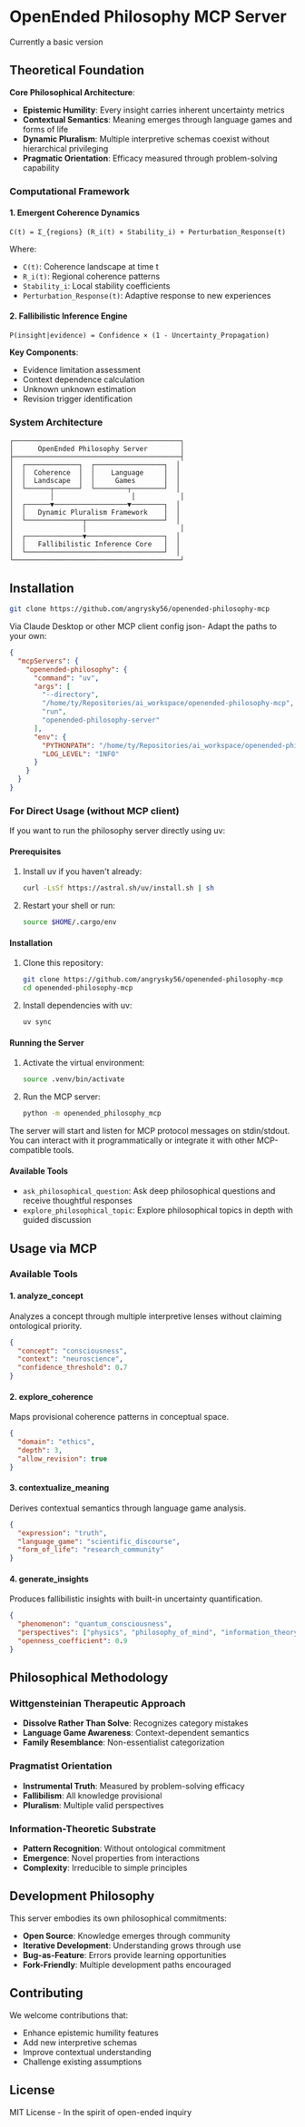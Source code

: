 # OpenEnded Philosophy MCP Server

Currently a basic version

## Theoretical Foundation

**Core Philosophical Architecture**:
* **Epistemic Humility**: Every insight carries inherent uncertainty metrics
* **Contextual Semantics**: Meaning emerges through language games and forms of life
* **Dynamic Pluralism**: Multiple interpretive schemas coexist without hierarchical privileging
* **Pragmatic Orientation**: Efficacy measured through problem-solving capability

### Computational Framework

#### 1. **Emergent Coherence Dynamics**
```
C(t) = Σ_{regions} (R_i(t) × Stability_i) + Perturbation_Response(t)
```

Where:
- `C(t)`: Coherence landscape at time t
- `R_i(t)`: Regional coherence patterns
- `Stability_i`: Local stability coefficients
- `Perturbation_Response(t)`: Adaptive response to new experiences

#### 2. **Fallibilistic Inference Engine**
```
P(insight|evidence) = Confidence × (1 - Uncertainty_Propagation)
```

**Key Components**:
- Evidence limitation assessment
- Context dependence calculation
- Unknown unknown estimation
- Revision trigger identification

### System Architecture

```
┌─────────────────────────────────────────┐
│      OpenEnded Philosophy Server        │
├─────────────────────────────────────────┤
│  ┌─────────────┐  ┌─────────────────┐  │
│  │  Coherence  │  │    Language     │  │
│  │  Landscape  │  │     Games       │  │
│  └──────┬──────┘  └────────┬────────┘  │
│         │                   │           │
│  ┌──────▼──────────────────▼────────┐  │
│  │   Dynamic Pluralism Framework    │  │
│  └──────────────┬───────────────────┘  │
│                 │                       │
│  ┌──────────────▼───────────────────┐  │
│  │   Fallibilistic Inference Core   │  │
│  └──────────────────────────────────┘  │
└─────────────────────────────────────────┘
```

## Installation

```bash
git clone https://github.com/angrysky56/openended-philosophy-mcp
```

Via Claude Desktop or other MCP client config json-
Adapt the paths to your own:

```json
{
  "mcpServers": {
    "openended-philosophy": {
      "command": "uv",
      "args": [
        "--directory",
        "/home/ty/Repositories/ai_workspace/openended-philosophy-mcp",
        "run",
        "openended-philosophy-server"
      ],
      "env": {
        "PYTHONPATH": "/home/ty/Repositories/ai_workspace/openended-philosophy-mcp",
        "LOG_LEVEL": "INFO"
      }
    }
  }
}
```

### For Direct Usage (without MCP client)

If you want to run the philosophy server directly using uv:

#### Prerequisites

1. Install uv if you haven't already:
   ```bash
   curl -LsSf https://astral.sh/uv/install.sh | sh
   ```

2. Restart your shell or run:
   ```bash
   source $HOME/.cargo/env
   ```

#### Installation

1. Clone this repository:
   ```bash
   git clone https://github.com/angrysky56/openended-philosophy-mcp
   cd openended-philosophy-mcp
   ```

2. Install dependencies with uv:
   ```bash
   uv sync
   ```

#### Running the Server

1. Activate the virtual environment:
   ```bash
   source .venv/bin/activate
   ```

2. Run the MCP server:
   ```bash
   python -m openended_philosophy_mcp
   ```

The server will start and listen for MCP protocol messages on stdin/stdout. You can interact with it programmatically or integrate it with other MCP-compatible tools.

#### Available Tools

- `ask_philosophical_question`: Ask deep philosophical questions and receive thoughtful responses
- `explore_philosophical_topic`: Explore philosophical topics in depth with guided discussion

## Usage via MCP

### Available Tools

#### 1. **analyze_concept**
Analyzes a concept through multiple interpretive lenses without claiming ontological priority.

```json
{
  "concept": "consciousness",
  "context": "neuroscience",
  "confidence_threshold": 0.7
}
```

#### 2. **explore_coherence**
Maps provisional coherence patterns in conceptual space.

```json
{
  "domain": "ethics",
  "depth": 3,
  "allow_revision": true
}
```

#### 3. **contextualize_meaning**
Derives contextual semantics through language game analysis.

```json
{
  "expression": "truth",
  "language_game": "scientific_discourse",
  "form_of_life": "research_community"
}
```

#### 4. **generate_insights**
Produces fallibilistic insights with built-in uncertainty quantification.

```json
{
  "phenomenon": "quantum_consciousness",
  "perspectives": ["physics", "philosophy_of_mind", "information_theory"],
  "openness_coefficient": 0.9
}
```

## Philosophical Methodology

### Wittgensteinian Therapeutic Approach
- **Dissolve Rather Than Solve**: Recognizes category mistakes
- **Language Game Awareness**: Context-dependent semantics
- **Family Resemblance**: Non-essentialist categorization

### Pragmatist Orientation
- **Instrumental Truth**: Measured by problem-solving efficacy
- **Fallibilism**: All knowledge provisional
- **Pluralism**: Multiple valid perspectives

### Information-Theoretic Substrate
- **Pattern Recognition**: Without ontological commitment
- **Emergence**: Novel properties from interactions
- **Complexity**: Irreducible to simple principles

## Development Philosophy

This server embodies its own philosophical commitments:
- **Open Source**: Knowledge emerges through community
- **Iterative Development**: Understanding grows through use
- **Bug-as-Feature**: Errors provide learning opportunities
- **Fork-Friendly**: Multiple development paths encouraged

## Contributing

We welcome contributions that:
- Enhance epistemic humility features
- Add new interpretive schemas
- Improve contextual understanding
- Challenge existing assumptions

## License

MIT License - In the spirit of open-ended inquiry
